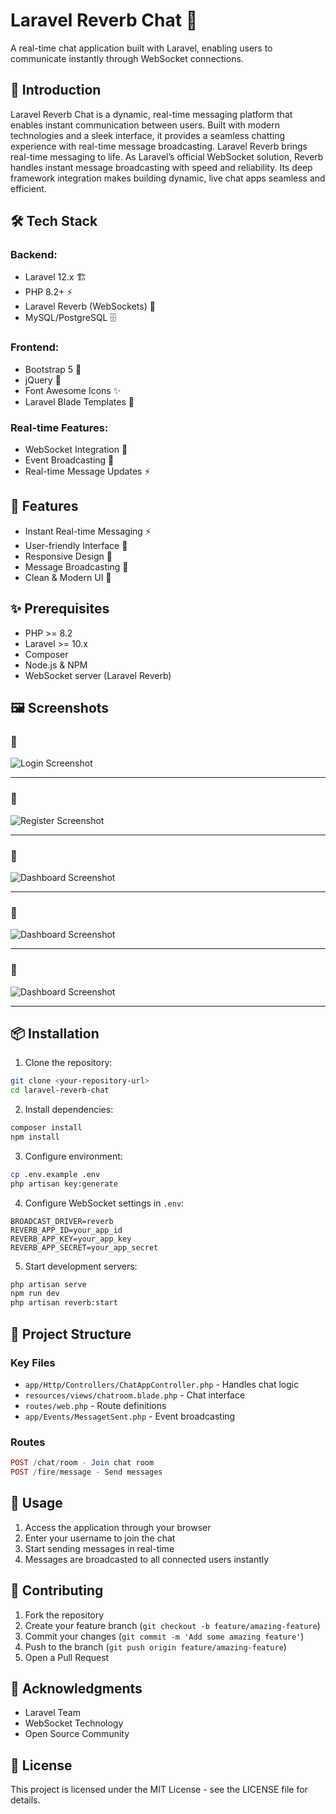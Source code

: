 # Laravel Reverb Chat 🚀

A real-time chat application built with Laravel, enabling users to communicate instantly through WebSocket connections.


## 🌟 Introduction

Laravel Reverb Chat is a dynamic, real-time messaging platform that enables instant communication between users. Built with modern technologies and a sleek interface, it provides a seamless chatting experience with real-time message broadcasting.
Laravel Reverb brings real-time messaging to life. As Laravel’s official WebSocket solution, Reverb handles instant message broadcasting with speed and reliability. Its deep framework integration makes building dynamic, live chat apps seamless and efficient.

## 🛠️ Tech Stack

### Backend:

- Laravel 12.x 🏗️
- PHP 8.2+ ⚡
- Laravel Reverb (WebSockets) 🔌
- MySQL/PostgreSQL 🗄️

### Frontend:

- Bootstrap 5 🎨
- jQuery 📱
- Font Awesome Icons ✨
- Laravel Blade Templates 🔧

### Real-time Features:

- WebSocket Integration 🔄
- Event Broadcasting 📡
- Real-time Message Updates ⚡

## 🚀 Features

- Instant Real-time Messaging ⚡
- User-friendly Interface 👥
- Responsive Design 📱
- Message Broadcasting 📢
- Clean & Modern UI 🎨


## ✨ Prerequisites

- PHP >= 8.2
- Laravel >= 10.x
- Composer
- Node.js & NPM
- WebSocket server (Laravel Reverb)


## 🖼️ Screenshots

### 📌 

![Login Screenshot](public/images/admin.png)

---

### 📌 

![Register Screenshot](public/images/user.png)

---


### 📌 

![Dashboard Screenshot](public/images/chat.png)

---

### 📌 

![Dashboard Screenshot](public/images/chat1.png)

---

### 📌 

![Dashboard Screenshot](public/images/chat2.png)

---


## 📦 Installation

1. Clone the repository:
```bash
git clone <your-repository-url>
cd laravel-reverb-chat
```

2. Install dependencies:
```bash
composer install
npm install
```

3. Configure environment:
```bash
cp .env.example .env
php artisan key:generate
```

4. Configure WebSocket settings in `.env`:
```env
BROADCAST_DRIVER=reverb
REVERB_APP_ID=your_app_id
REVERB_APP_KEY=your_app_key
REVERB_APP_SECRET=your_app_secret
```

5. Start development servers:
```bash
php artisan serve
npm run dev
php artisan reverb:start
```

## 📁 Project Structure

### Key Files

- `app/Http/Controllers/ChatAppController.php` - Handles chat logic
- `resources/views/chatroom.blade.php` - Chat interface
- `routes/web.php` - Route definitions
- `app/Events/MessagetSent.php` - Event broadcasting

### Routes

```php
POST /chat/room - Join chat room
POST /fire/message - Send messages
```

## 📌 Usage

1. Access the application through your browser
2. Enter your username to join the chat
3. Start sending messages in real-time
4. Messages are broadcasted to all connected users instantly

## 💖 Contributing

1. Fork the repository
2. Create your feature branch (`git checkout -b feature/amazing-feature`)
3. Commit your changes (`git commit -m 'Add some amazing feature'`)
4. Push to the branch (`git push origin feature/amazing-feature`)
5. Open a Pull Request

## 👏 Acknowledgments

- Laravel Team
- WebSocket Technology
- Open Source Community

## 📝 License

This project is licensed under the MIT License - see the LICENSE file for details.
